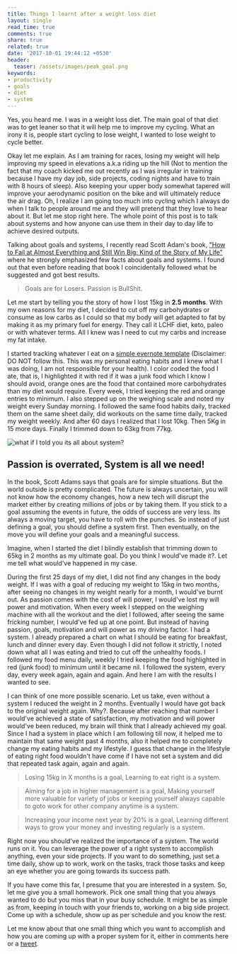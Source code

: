 ```yaml
---
title: Things I learnt after a weight loss diet
layout: single
read_time: true
comments: true
share: true
related: true
date: '2017-10-01 19:44:12 +0530'
header:
  teaser: /assets/images/peak_goal.png
keywords:
- productivity
- goals
- diet
- system
---
```


Yes, you heard me. I was in a weight loss diet. The main goal of that diet was to get leaner so that it will help me to improve my cycling. What an irony it is, people start cycling to lose weight, I wanted to lose weight to cycle better.      

Okay let me explain. As I am training for races, losing my weight will help improving my speed in elevations a.k.a riding up the hill (Not to mention the fact that my coach kicked me out recently as I was irregular in training because I have my day job, side projects, coding nights and have to train with 8 hours of sleep). Also keeping your upper body somewhat tapered will improve your aerodynamic position on the bike and will ultimately reduce the air drag. Oh, I realize I am going too much into cycling which I always do when I talk to people around me and they will pretend that they love to hear about it. But let me stop right here. The whole point of this post is to talk about systems and how anyone can use them in their day to day life to achieve desired outputs. 

Talking about goals and systems, I recently read Scott Adam's book, ["How to Fail at Almost Everything and Still Win Big: Kind of the Story of My Life"](https://www.amazon.com/How-Fail-Almost-Everything-Still-ebook/dp/B00COOFBA4) where he strongly emphasized few facts about goals and systems. I found out that even before reading that book I coincidentally followed what he suggested and got best results.

> Goals are for Losers. Passion is BullShit.

Let me start by telling you the story of how I lost 15kg in **2.5 months**.  With my own reasons for my diet, I decided to cut off my carbohydrates or consume as low carbs as I could so that my body will get adapted to fat by making it as my primary fuel for energy. They call it LCHF diet, keto, paleo or with whatever terms. All I knew was I need to cut my carbs and increase my fat intake.       

I started tracking whatever I eat on a [simple evernote template](https://www.evernote.com/l/Ajils3Y0xelDIL9Ae3MM-Ek1X9p2Q6i6kO0) (Disclaimer: DO NOT follow this. This was my personal eating habits and I knew what I was doing, I am not responsible for your health). I color coded the food I ate, that is, I highlighted it with red if it was a junk food which I know I should avoid, orange ones are the food that contained more carbohydrates than my diet would require. Every week, I tried keeping the red and orange entries to minimum. I also stepped up on the weighing scale and noted my weight every Sunday morning. I followed the same food habits daily, tracked them on the same sheet daily, did workouts on the same time daily, tracked my weight weekly. And after 60 days I realized that I lost 10kg. Then 5Kg in 15 more days. Finally I trimmed down to 63kg from 77kg.

![what if I told you its all about system?](/assets/images/whatif_system.jpg)

## Passion is overrated, System is all we need!

In the book, Scott Adams says that goals are for simple situations. But the world outside is pretty complicated. The future is always uncertain, you will not know how the economy changes, how a new tech will disrupt the market either by creating millions of jobs or by taking them. If you stick to a goal assuming the events in future, the odds of success are very less. Its always a  moving target, you have to roll with the punches. So instead of just defining a goal, you should define a system first. Then eventually, on the move you will define your goals and a meaningful success.

Imagine, when I started the diet I blindly establish that trimming down to 65kg in 2 months as my ultimate goal. Do you think I would've made it?. Let me tell what would've happened in my case.       

During the first 25 days of my diet, I did not find any changes in the body weight. If I was with a goal of reducing my weight to 15kg in two months, after seeing no changes in my weight nearly for a month, I would've burnt out. As passion comes with the cost of will power, I would've lost my will power and motivation. When every week I stepped on the weighing machine with all the workout and the diet I followed, after seeing the same fricking number, I would've fed up at one point. But instead of having passion, goals, motivation and will power as my driving factor. I had a system. I already prepared a chart on what I should be eating for breakfast, lunch and dinner every day. Even though I did not follow it strictly, I noted down what all I was eating and tried to cut off the unhealthy foods.  I followed my food menu daily,  weekly I tried keeping the food highlighted in red (junk food) to minimum until it became nil. I followed the system, every day, every week again, again and again. And here I am with the results I wanted to see.     

I can think of one more possible scenario. Let us take, even without a system I reduced the weight in 2 months. Eventually I would have got back to the original weight again. Why?. Because after reaching that number I would've achieved a state of satisfaction, my motivation and will power would've been reduced, my brain will think that I already achieved my goal. Since I had a system in place which I am following till now, it helped me to maintain that same weight past 4 months, also it helped me to completely change my eating habits and my lifestyle. I guess that change in the lifestyle of eating right food wouldn't have come if I have not set a system and did that repeated task again, again and again.

> Losing 15kg in X months is a goal, Learning to eat right is a system.

> Aiming for a job in higher management is a goal, Making yourself more valuable for variety of jobs or keeping yourself always capable to goto work for other company anytime is a system.

> Increasing your income next year by 20% is a goal, Learning different ways to grow your money and investing regularly is a system.

Right now you should've realized the importance of a system. The world runs on it.  You can leverage the power of a right system to accomplish anything, even your side projects. If you want to do something, just set a time daily, show up to work, work on the tasks, track those tasks and keep an eye whether you are going towards its success path.

If you have come this far, I presume that you are interested in a system. So, let me give you a small homework. Pick one small thing that you always wanted to do but you miss that in your busy schedule. It might be as simple as from, keeping in touch with your friends to, working on a big side project. Come up with a schedule, show up as per schedule and you know the rest.      

Let me know about that one small thing which you want to accomplish and how you are coming up with a proper system for it, either in comments here or a [tweet](https://twitter.com/DudeWhoCode).